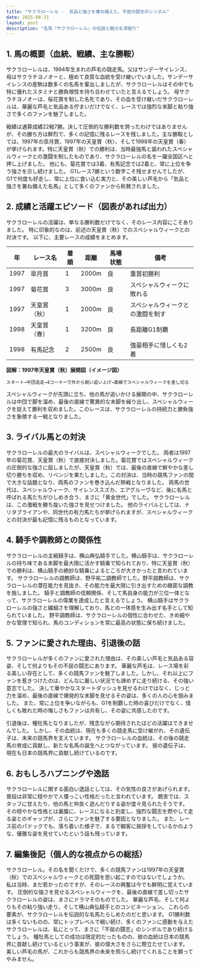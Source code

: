 ```yaml
---
title: "サクラローレル -  気品と強さを兼ね備えた、不屈の闘志のシンボル"
date: 2025-08-31
layout: post
description: "名馬『サクラローレル』の伝説と魅力を深堀り"
---
```


## 1. 馬の概要（血統、戦績、主な勝鞍）

サクラローレルは、1994年生まれの芦毛の競走馬。父はサンデーサイレンス、母はサクラチヨノオーと、極めて良質な血統を受け継いでいました。サンデーサイレンスの産駒は数多くの名馬を輩出しましたが、サクラローレルはその中でも特に優れたスタミナと勝負根性を持ち合わせていたと言えるでしょう。  母サクラチヨノオーは、桜花賞を制した名牝であり、その血を受け継いだサクラローレルは、華麗な芦毛と気品ある佇まいだけでなく、レースでは強烈な末脚と粘り強さで多くのファンを魅了しました。

戦績は通算成績22戦7勝。決して圧倒的な勝利数を誇ったわけではありませんが、その勝ち方は鮮烈で、多くの記憶に残るレースを残しました。主な勝鞍としては、1997年の皐月賞、1997年の天皇賞（秋）、そして1998年の天皇賞（春）が挙げられます。特に天皇賞（秋）での勝利は、当時最強馬と謳われたスペシャルウィークとの激闘を制したものであり、サクラローレルの名を一躍全国区へと押し上げました。  他にも、菊花賞では3着、有馬記念では2着と、常に上位を争う強さを示し続けました。  G1レース7勝という数字こそ残せませんでしたが、G1で何度も好走し、常に上位に食い込む実力と、その美しい芦毛から「気品と強さを兼ね備えた名馬」として多くのファンから称賛されました。


## 2. 成績と活躍エピソード（図表があれば出力）

サクラローレルの活躍は、単なる勝利数だけでなく、そのレース内容にこそありました。  特に印象的なのは、前述の天皇賞（秋）でのスペシャルウィークとの対決です。  以下に、主要レースの成績をまとめます。

| 年 | レース名        | 着順 | 距離 | 馬場状態 | 備考                                   |
|---|-----------------|-----|-----|---------|----------------------------------------|
| 1997 | 皐月賞          | 1   | 2000m| 良      | 重賞初勝利                             |
| 1997 | 菊花賞          | 3   | 3000m| 良      | スペシャルウィークに敗れる             |
| 1997 | 天皇賞（秋）    | 1   | 2000m| 良      | スペシャルウィークとの激闘を制す       |
| 1998 | 天皇賞（春）    | 1   | 3200m| 良      | 長距離G1制覇                          |
| 1998 | 有馬記念        | 2   | 2500m| 良      | 強豪相手に惜しくも2着                   |


**図解：1997年天皇賞（秋）展開図（イメージ図）**

```
スタート→中団追走→4コーナーで外から鋭い追い上げ→直線でスペシャルウィークを差し切る
```

スペシャルウィークが先頭に立ち、他の馬が追いかける展開の中、サクラローレルは中団で脚を溜め、最後の直線で驚異的な末脚を繰り出し、スペシャルウィークを捉えて勝利を収めました。このレースは、サクラローレルの持続力と勝負強さを象徴する一戦となりました。


## 3. ライバル馬との対決

サクラローレルの最大のライバルは、スペシャルウィークでした。  両者は1997年の菊花賞、天皇賞（秋）で直接対決しました。菊花賞ではスペシャルウィークの圧倒的な強さに屈しましたが、天皇賞（秋）では、最後の直線で鮮やかな差し切り勝ちを収め、リベンジを果たしました。この対決は、当時の競馬ファンの間で大きな話題となり、両馬のファンを巻き込んだ熱戦となりました。  両馬の世代は、スペシャルウィーク、サイレンススズカ、エアグルーヴなど、後に名馬と呼ばれる馬たちがひしめき合う、まさに「黄金世代」でした。  サクラローレルは、この激戦を勝ち抜いた強さを見せつけました。  他のライバルとしては、ナリタブライアンや、同世代の有力馬たちが挙げられますが、スペシャルウィークとの対決が最も記憶に残るものとなっています。


## 4. 騎手や調教師との関係性

サクラローレルの主戦騎手は、横山典弘騎手でした。横山騎手は、サクラローレルの持ち味である末脚を最大限に活かす騎乗で知られており、特に天皇賞（秋）での勝利は、横山騎手の絶妙な騎乗によるところが大きかったと言われています。  サクラローレルの調教師は、野平祐二調教師でした。野平調教師は、サクラローレルの潜在能力を見抜き、その能力を最大限に引き出すための緻密な調教を施しました。  騎手と調教師の信頼関係、そして馬自身の能力が三位一体となって、サクラローレルの偉業を達成したと言えるでしょう。  横山騎手はサクラローレルの強さと繊細さを理解しており、馬との一体感を生み出す名手として知られていました。  野平調教師は、サクラローレルの個性に合わせた、きめ細やかな管理で知られ、馬のコンディションを常に最高の状態に保ち続けました。


## 5. ファンに愛された理由、引退後の話

サクラローレルが多くのファンに愛された理由は、その美しい芦毛と気品ある容姿、そして何よりもその不屈の闘志にあります。  華麗な芦毛は、レース場を彩る美しい存在として、多くの競馬ファンを魅了しました。しかし、それ以上にファンを惹きつけたのは、どんなに厳しい状況でも諦めずに走り続ける、その強い意志でした。  決して華やかなスタートダッシュを見せるわけではなく、じっと力を溜め、最後の直線で爆発的な末脚を見せるその姿は、多くの人の心を掴みました。  また、常に上位を争いながらも、G1を制覇した時の喜びだけでなく、惜しくも敗れた時の悔しさもファンは共有し、その姿に共感したのです。

引退後は、種牡馬となりましたが、残念ながら期待されたほどの活躍はできませんでした。  しかし、その血統は、現在も多くの競走馬に受け継がれ、その遺伝子は、未来の競馬界を支えています。  サクラローレルの血統は、その後の競走馬の育成に貢献し、新たな名馬の誕生へとつながっています。  彼の遺伝子は、現在も日本の競馬界に貢献し続けているのです。


## 6. おもしろハプニングや逸話

サクラローレルに関する面白い逸話としては、その気性の良さがあげられます。  普段は非常に穏やかで人懐っこい性格だったと言われています。  厩舎では、スタッフに甘えたり、他の馬と仲良く遊んだりする姿が度々見られたそうです。  その穏やかな性格とは裏腹に、レースになると豹変し、強烈な闘志を燃やして走る姿とのギャップが、さらにファンを魅了する要因となりました。  また、レース前のパドックでも、落ち着いた様子で、まるで観客に挨拶をしているかのような、優雅な姿を見せていたという話も残っています。


## 7. 編集後記（個人的な視点からの総括）

サクラローレル。その名を聞くだけで、多くの競馬ファンは1997年の天皇賞（秋）でのスペシャルウィークとの死闘を思い起こすのではないでしょうか。  私は当時、まだ若かったのですが、そのレースの興奮は今でも鮮明に覚えています。  圧倒的な強さを見せるスペシャルウィークを、最後の直線で差し切ったサクラローレルの姿は、まさにドラマそのものでした。  華麗な芦毛、そして何よりもその粘り強い走り、そして横山典弘騎手とのコンビネーション。  これらの要素が、サクラローレルを伝説的な名馬たらしめたのだと思います。  G1勝利数は多くないものの、常にトップレベルで戦い続け、多くのファンに感動を与えたサクラローレルは、私にとって、まさに「不屈の闘志」のシンボルであり続けるでしょう。  種牡馬としての成功は限定的だったものの、彼の血統は日本の競馬界に貢献し続けているという事実が、彼の偉大さをさらに際立たせています。  美しい芦毛の馬が、これからも競馬界の未来を照らし続けてくれることを願ってやみません。
